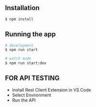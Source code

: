 
## Installation

```bash
$ npm install
```

## Running the app

```bash
# development
$ npm run start

# watch mode
$ npm run start:dev

```

## FOR API TESTING

- Install Rest Client Extension in VS Code
- Select Environment
- Run the API